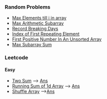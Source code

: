 ### Random Problems
* [Max Elements till i in array](/Array/max_ele.cpp)
* [Max Arithmetic Subarray](/Array/max_ar_subarray.cpp)
* [Record Breaking Days](/Array/rec_brk.cpp)
* [Index of First Repeating Element](/Array/first_rep_ele.cpp)
* [First Positive Number In An Unsorted Array](/Array/first_pos_no.cpp)
* [Max Subarray Sum](/Array/max_subarray_sum.cpp)

### Leetcode
#### Easy
* [Two Sum](https://leetcode.com/problems/two-sum/) --> [Ans](/Array/two_sum.cpp)
* [Running Sum of 1d Array](https://leetcode.com/problems/running-sum-of-1d-array/) --> [Ans](/Array/running_sum.cpp)
* [Shuffle Array](https://leetcode.com/problems/shuffle-the-array/) -->[Ans](/Array/shuffle_array.cpp)
